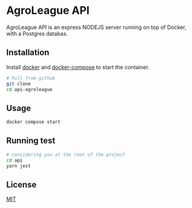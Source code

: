# AgroLeague API

AgroLeague API is an express NODEJS server running on top of Docker, with a Postgres databas.

## Installation

Install [docker](https://www.docker.com/) and [docker-compose](https://docs.docker.com/compose/install/) to start the container.

```bash
# Pull from github
git clone 
cd api-agroleague
```


## Usage

```bash
docker compose start
```
## Running test

```bash
# considering you at the root of the project
cd api
yarn jest
```


## License

[MIT](https://choosealicense.com/licenses/mit/)
